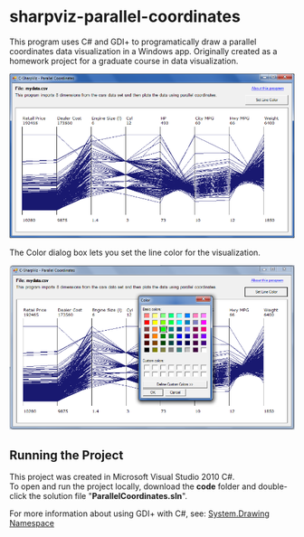 # sharpviz-parallel-coordinates

This program uses C# and GDI+ to programatically draw a parallel coordinates data visualization in a Windows app. Originally created as a homework project for a graduate course in data visualization.

![Parallel Coordinates screenshot example](/images/sharpviz-pcoords-screenshot-1.png "Parallel Coordinates for car data set")

The Color dialog box lets you set the line color for the visualization.

![Parallel Coordinates screenshot example](/images/sharpviz-pcoords-screenshot-set-color.png "Setting line color for Parallel Coordinates")

## Running the Project
This project was created in Microsoft Visual Studio 2010 C#.  
To open and run the project locally, download the **code** folder and double-click the solution file "**ParallelCoordinates.sln**".

For more information about using GDI+ with C#, see: 
<a href="https://msdn.microsoft.com/en-us/library/system.drawing(v=vs.110).aspx" target="_blank">System.Drawing Namespace</a>
